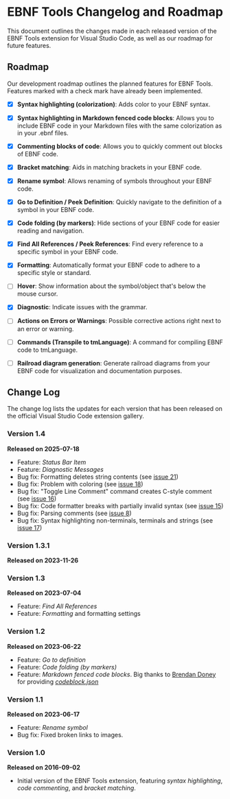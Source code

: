 # EBNF Tools Changelog and Roadmap

This document outlines the changes made in each released version of the EBNF Tools extension for Visual Studio Code, as well as our roadmap for future features.

## Roadmap

Our development roadmap outlines the planned features for EBNF Tools. Features marked with a check mark have already been implemented.

- [x] **Syntax highlighting (colorization)**: Adds color to your EBNF syntax.
- [x] **Syntax highlighting in Markdown fenced code blocks**: Allows you to include EBNF code in your Markdown files with the same colorization as in your .ebnf files.
- [x] **Commenting blocks of code**: Allows you to quickly comment out blocks of EBNF code.
- [x] **Bracket matching**: Aids in matching brackets in your EBNF code.
- [x] **Rename symbol**: Allows renaming of symbols throughout your EBNF code.
- [x] **Go to Definition / Peek Definition**: Quickly navigate to the definition of a symbol in your EBNF code.
- [x] **Code folding (by markers)**: Hide sections of your EBNF code for easier reading and navigation.
- [x] **Find All References / Peek References**: Find every reference to a specific symbol in your EBNF code.
- [x] **Formatting**: Automatically format your EBNF code to adhere to a specific style or standard.
- [ ] **Hover**: Show information about the symbol/object that's below the mouse cursor.
- [x] **Diagnostic**: Indicate issues with the grammar.
- [ ] **Actions on Errors or Warnings**: Possible corrective actions right next to an error or warning.
- [ ] **Commands (Transpile to tmLanguage)**: A command for compiling EBNF code to tmLanguage.
- [ ] **Railroad diagram generation**: Generate railroad diagrams from your EBNF code for visualization and documentation purposes.


## Change Log

The change log lists the updates for each version that has been released on the official Visual Studio Code extension gallery.

### Version 1.4
**Released on 2025-07-18**

- Feature: _Status Bar Item_
- Feature: _Diagnostic Messages_
- Bug fix: Formatting deletes string contents (see [issue 21](https://github.com/igochkov/vscode-ebnf/issues/21))
- Bug fix: Problem with coloring (see [issue 18](https://github.com/igochkov/vscode-ebnf/issues/18))
- Bug fix: "Toggle Line Comment" command creates C-style comment (see [issue 16](https://github.com/igochkov/vscode-ebnf/issues/16))
- Bug fix: Code formatter breaks with partially invalid syntax (see [issue 15](https://github.com/igochkov/vscode-ebnf/issues/15))
- Bug fix: Parsing comments (see [issue 8](https://github.com/igochkov/vscode-ebnf/issues/8))
- Bug fix: Syntax highlighting non-terminals, terminals and strings (see [issue 17](https://github.com/igochkov/vscode-ebnf/issues/17))

### Version 1.3.1
**Released on 2023-11-26**

### Version 1.3
**Released on 2023-07-04**

- Feature: _Find All References_
- Feature: _Formatting_ and formatting settings

### Version 1.2
**Released on 2023-06-22**

- Feature: _Go to definition_
- Feature: _Code folding (by markers)_
- Feature: _Markdown fenced code blocks_. Big thanks to [Brendan Doney](https://github.com/brdoney) for providing *[codeblock.json](https://github.com/igochkov/vscode-ebnf/blob/main/syntaxes/codeblock.json)*

### Version 1.1
**Released on 2023-06-17**

- Feature: _Rename symbol_
- Bug fix: Fixed broken links to images.

### Version 1.0
**Released on 2016-09-02**

- Initial version of the EBNF Tools extension, featuring _syntax highlighting_, _code commenting_, and _bracket matching_.
